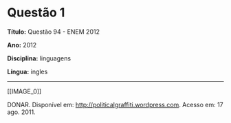 # Questão 1

**Título:** Questão 94 - ENEM 2012

**Ano:** 2012

**Disciplina:** linguagens

**Língua:** ingles

---


[[IMAGE_0]]


DONAR. Disponível em: http://politicalgraffiti.wordpress.com. Acesso em: 17 ago. 2011.
